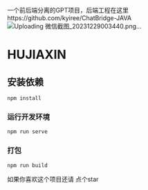 一个前后端分离的GPT项目，后端工程在这里https://github.com/kyiree/ChatBridge-JAVA
![Uploading 微信截图_20231229003440.png…]()

# HUJIAXIN

## 安装依赖
```
npm install
```

### 运行开发环境
```
npm run serve
```

### 打包
```
npm run build
```

如果你喜欢这个项目还请 点个star
